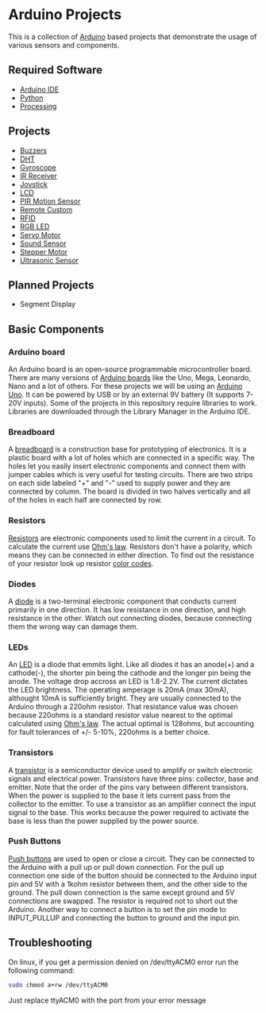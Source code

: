 # Arduino Projects

This is a collection of [Arduino](https://www.arduino.cc/) based projects that demonstrate the usage of various sensors and components.

## Required Software

- [Arduino IDE](https://www.arduino.cc/en/Main/Software)
- [Python](https://www.python.org/downloads/)
- [Processing](https://processing.org/download/)

## Projects

- [Buzzers](https://github.com/VladimirV99/Arduino-Projects/tree/master/Buzzers)
- [DHT](https://github.com/VladimirV99/Arduino-Projects/tree/master/DHT)
- [Gyroscope](https://github.com/VladimirV99/Arduino-Projects/tree/master/Gyroscope)
- [IR Receiver](https://github.com/VladimirV99/Arduino-Projects/tree/master/IR_Receiver)
- [Joystick](https://github.com/VladimirV99/Arduino-Projects/tree/master/Joystick)
- [LCD](https://github.com/VladimirV99/Arduino-Projects/tree/master/LCD)
- [PIR Motion Sensor](https://github.com/VladimirV99/Arduino-Projects/tree/master/PIR_Motion_Sensor)
- [Remote Custom](https://github.com/VladimirV99/Arduino-Projects/tree/master/Remote_Custom)
- [RFID](https://github.com/VladimirV99/Arduino-Projects/tree/master/RFID)
- [RGB LED](https://github.com/VladimirV99/Arduino-Projects/tree/master/RGB_LED)
- [Servo Motor](https://github.com/VladimirV99/Arduino-Projects/tree/master/Servo_Motor)
- [Sound Sensor](https://github.com/VladimirV99/Arduino-Projects/tree/master/Sound_Sensor)
- [Stepper Motor](https://github.com/VladimirV99/Arduino-Projects/tree/master/Stepper_Motor)
- [Ultrasonic Sensor](https://github.com/VladimirV99/Arduino-Projects/tree/master/Ultrasonic_Sensor)

## Planned Projects

- Segment Display

## Basic Components

### Arduino board

An Arduino board is an open-source programmable microcontroller board. There are many versions of [Arduino boards](https://en.wikipedia.org/wiki/List_of_Arduino_boards_and_compatible_systems) like the Uno, Mega, Leonardo, Nano and a lot of others. For these projects we will be using an [Arduino Uno](https://en.wikipedia.org/wiki/Arduino_Uno). It can be powered by USB or by an external 9V battery (It supports 7-20V inputs). Some of the projects in this repository require libraries to work. Libraries are downloaded through the Library Manager in the Arduino IDE.

### Breadboard

A [breadboard](https://en.wikipedia.org/wiki/Breadboard) is a construction base for prototyping of electronics. It is a plastic board with a lot of holes which are connected in a specific way. The holes let you easily insert electronic components and connect them with jumper cables which is very useful for testing circuits. There are two strips on each side labeled "+" and "-" used to supply power and they are connected by column. The board is divided in two halves vertically and all of the holes in each half are connected by row.

### Resistors

[Resistors](https://en.wikipedia.org/wiki/Resistor) are electronic components used to limit the current in a circuit. To calculate the current use [Ohm's law](https://en.wikipedia.org/wiki/Ohm%27s_law). Resistors don't have a polarity, which means they can be connected in either direction. To find out the resistance of your resistor look up resistor [color codes](https://en.wikipedia.org/wiki/Electronic_color_code).

### Diodes

A [diode](https://en.wikipedia.org/wiki/Diode) is a two-terminal electronic component that conducts current primarily in one direction. It has low resistance in one direction, and high resistance in the other. Watch out connecting diodes, because connecting them the wrong way can damage them.

### LEDs

An [LED](https://en.wikipedia.org/wiki/Light-emitting_diode) is a diode that emmits light. Like all diodes it has an anode(+) and a cathode(-), the shorter pin being the cathode and the longer pin being the anode. The voltage drop accross an LED is 1.8-2.2V. The current dictates the LED brightness. The operating amperage is 20mA (max 30mA), althought 10mA is sufficiently bright. They are usually connected to the Arduino through a 220ohm resistor. That resistance value was chosen because 220ohms is a standard resistor value nearest to the optimal calculated using [Ohm's law](https://en.wikipedia.org/wiki/Ohm%27s_law). The actual optimal is 128ohms, but accounting for fault tolerances of +/- 5-10%, 220ohms is a better choice.

### Transistors

A [transistor](https://en.wikipedia.org/wiki/Transistor) is a semiconductor device used to amplify or switch electronic signals and electrical power. Transistors have three pins: collector, base and emitter. Note that the order of the pins vary between different transistors. When the power is supplied to the base it lets current pass from the collector to the emitter. To use a transistor as an amplifier connect the input signal to the base. This works because the power required to activate the base is less than the power supplied by the power source.

### Push Buttons

[Push buttons](https://en.wikipedia.org/wiki/Push-button) are used to open or close a circuit. They can be connected to the Arduino with a pull up or pull down connection. For the pull up connection one side of the button should be connected to the Arduino input pin and 5V with a 1kohm resistor between them, and the other side to the ground. The pull down connection is the same except ground and 5V connections are swapped. The resistor is required not to short out the Arduino. Another way to connect a button is to set the pin mode to INPUT_PULLUP and connecting the button to ground and the input pin.

## Troubleshooting

On linux, if you get a permission denied on /dev/ttyACM0 error run the following command:
```bash
sudo chmod a+rw /dev/ttyACM0
```
Just replace ttyACM0 with the port from your error message
